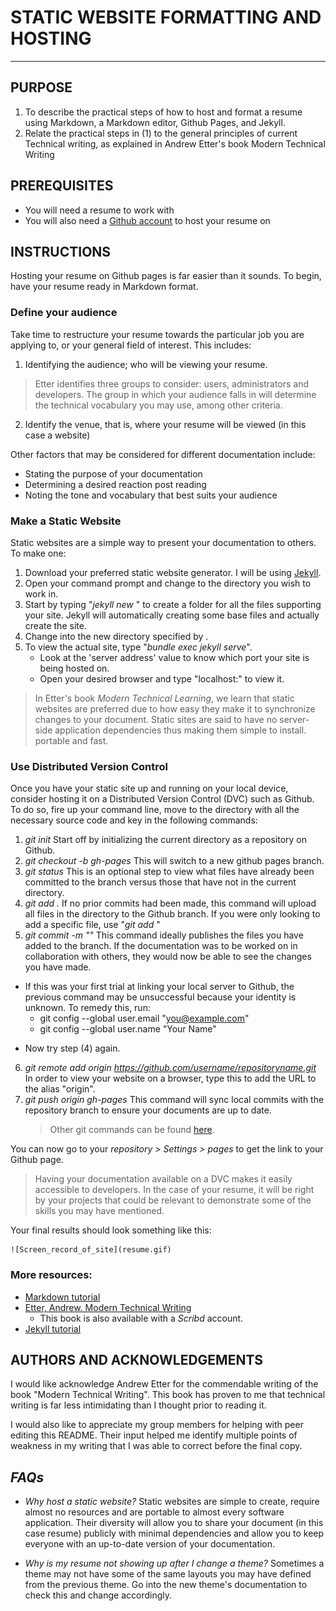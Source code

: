 # STATIC WEBSITE FORMATTING AND HOSTING 

---

## PURPOSE

1. To describe the practical steps of how to host and format a resume using Markdown, a Markdown editor, Github Pages, and Jekyll.
2. Relate the practical steps in (1) to the general principles of current Technical writing, as explained in Andrew Etter's book Modern Technical Writing


## PREREQUISITES

- You will need a resume to work with
- You will also need a [Github account](https://github.com/) to host your resume on



## INSTRUCTIONS

Hosting your resume on Github pages is far easier than it sounds. To begin, have your resume ready in Markdown format. 


### Define your audience

Take time to restructure your resume towards the particular job you are applying to, or your general field of interest. This includes:
1. Identifying the audience; who will be viewing your resume.
>Etter identifies three groups to consider: users, administrators and developers. The group in which your audience falls in will determine the technical vocabulary you may use, among other criteria.
2. Identify the venue, that is, where your resume will be viewed (in this case a website)

Other factors that may be considered for different documentation include:
* Stating the purpose of your documentation
* Determining a desired reaction post reading
* Noting the tone and vocabulary that best suits your audience


### Make a Static Website
Static websites are a simple way to present your documentation to others. To make one:
1. Download your preferred static website generator. I will be using [Jekyll](https://jekyllrb.com/docs/installation/).
2. Open your command prompt and change to the directory you wish to work in.
3. Start by typing "*jekyll new <filename>*" to create a folder for all the files supporting your site. Jekyll will automatically creating some base files and actually create the site.
4. Change into the new directory specified by *<filename>*.
5. To view the actual site, type "*bundle exec jekyll serve*".
     * Look at the 'server address' value to know which port your site is being hosted on.
     * Open your desired browser and type "localhost:<port>" to view it.
    
>In Etter's book _Modern Technical Learning_, we learn that static websites are preferred due to how easy they make it to synchronize changes to your document. Static sites are said to have no server-side application dependencies thus making them simple to install. portable and fast.



### Use Distributed Version Control
Once you have your static site up and running on your local device, consider hosting it on a Distributed Version Control (DVC) such as Github. To do so, fire up your command line, move to the directory with all the necessary source code and key in the following commands:
1. *git init*
	Start off by initializing the current directory as a repository on Github.
2. *git checkout -b gh-pages*
	This will switch to a new github pages branch.
3. *git status*
	This is an optional step to view what files have already been committed to the branch versus those that have not in the current directory.
4. *git add .* 
	If no prior commits had been made, this command will upload all files in the directory to the Github branch. If you were only looking to add a specific file, use "*git add <filename>*"
5. *git commit -m "<comment>"*
	This command ideally publishes the files you have added to the branch. If the documentation was to be worked on in collaboration with others, they would now be able to see the changes you have made.
* If this was your first trial at linking your local server to Github, the previous command may be unsuccessful because your identity is unknown. To remedy this, run:
  * git config --global user.email "you@example.com"
  * git config --global user.name "Your Name"
- Now try step (4) again.
6. *git remote add origin <https://github.com/username/repositoryname.git>*
	In order to view your website on a browser, type this to add the URL to the alias "origin".
7. *git push origin gh-pages*
	This command will sync local commits with the repository branch to ensure your documents are up to date.
	> Other git commands can be found [here](https://education.github.com/git-cheat-sheet-education.pdf).

You can now go to your _repository \> Settings \> pages_ to get the link to your Github page.
	
 	
>Having your documentation available on a DVC makes it easily accessible to developers. In the case of your resume, it will be right by your projects that could be relevant to demonstrate some of the skills you may have mentioned. 
	
Your final results should look something like this: 

	![Screen_record_of_site](resume.gif) 


### More resources:

* [Markdown tutorial](https://www.markdowntutorial.com/)
* [Etter, Andrew. Modern Technical Writing](https://www.amazon.ca/Modern-Technical-Writing-Introduction-Documentation-ebook/dp/B01A2QL9SS)
  * This book is also available with a *Scribd* account.
* [Jekyll tutorial](https://youtube.com/playlist?list=PLLAZ4kZ9dFpOPV5C5Ay0pHaa0RJFhcmcB)


## AUTHORS AND ACKNOWLEDGEMENTS

 I would like acknowledge Andrew Etter for the commendable writing of the book "Modern Technical Writing". This book has proven to me that technical writing is far less intimidating than I thought prior to reading it.
  
 I would also like to appreciate my group members for helping with peer editing this README. Their input helped me identify multiple points of weakness in my writing that I was able to correct before the final copy.


## *FAQs*

- _Why host a static website?_
Static websites are simple to create, require almost no resources and are portable to almost every software application. Their diversity will allow you to share your document (in this case resume) publicly with minimal dependencies and allow you to keep everyone with an up-to-date version of your documentation.

- _Why is my resume not showing up after I change a theme?_ 
Sometimes a theme may not have some of the same layouts you may have defined from the previous theme. Go into the new theme's documentation to check this and change accordingly.


